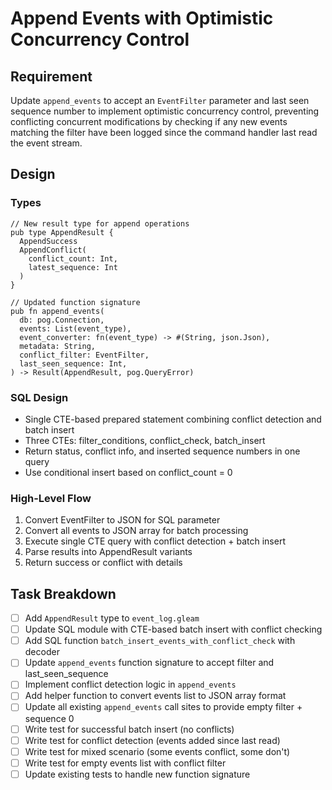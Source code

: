 # Append Events with Optimistic Concurrency Control

## Requirement
Update `append_events` to accept an `EventFilter` parameter and last seen sequence number to implement optimistic concurrency control, preventing conflicting concurrent modifications by checking if any new events matching the filter have been logged since the command handler last read the event stream.

## Design

### Types
```gleam
// New result type for append operations
pub type AppendResult {
  AppendSuccess
  AppendConflict(
    conflict_count: Int, 
    latest_sequence: Int
  )
}

// Updated function signature 
pub fn append_events(
  db: pog.Connection,
  events: List(event_type),
  event_converter: fn(event_type) -> #(String, json.Json),
  metadata: String,
  conflict_filter: EventFilter,
  last_seen_sequence: Int,
) -> Result(AppendResult, pog.QueryError)
```

### SQL Design
- Single CTE-based prepared statement combining conflict detection and batch insert
- Three CTEs: filter_conditions, conflict_check, batch_insert 
- Return status, conflict info, and inserted sequence numbers in one query
- Use conditional insert based on conflict_count = 0

### High-Level Flow
1. Convert EventFilter to JSON for SQL parameter
2. Convert all events to JSON array for batch processing
3. Execute single CTE query with conflict detection + batch insert
4. Parse results into AppendResult variants
5. Return success or conflict with details

## Task Breakdown

- [ ] Add `AppendResult` type to `event_log.gleam`
- [ ] Update SQL module with CTE-based batch insert with conflict checking
- [ ] Add SQL function `batch_insert_events_with_conflict_check` with decoder
- [ ] Update `append_events` function signature to accept filter and last_seen_sequence
- [ ] Implement conflict detection logic in `append_events`
- [ ] Add helper function to convert events list to JSON array format
- [ ] Update all existing `append_events` call sites to provide empty filter + sequence 0
- [ ] Write test for successful batch insert (no conflicts)
- [ ] Write test for conflict detection (events added since last read)
- [ ] Write test for mixed scenario (some events conflict, some don't)
- [ ] Write test for empty events list with conflict filter
- [ ] Update existing tests to handle new function signature